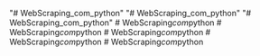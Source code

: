 "# WebScraping_com_python" 
"# WebScraping_com_python" 
"# WebScraping_com_python" 
#   W e b S c r a p i n g _ c o m _ p y t h o n  
 #   W e b S c r a p i n g _ c o m _ p y t h o n  
 #   W e b S c r a p i n g _ c o m _ p y t h o n  
 #   W e b S c r a p i n g _ c o m _ p y t h o n  
 #   W e b S c r a p i n g _ c o m _ p y t h o n  
 